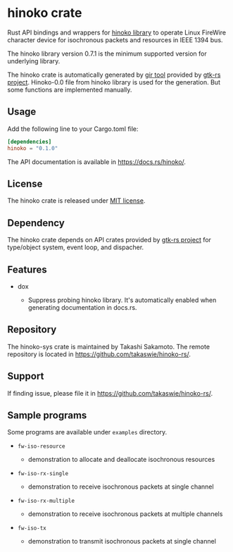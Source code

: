 # hinoko crate

Rust API bindings and wrappers for [hinoko library](https://github.com/takaswie/libhinoko) to
operate Linux FireWire character device for isochronous packets and resources
in IEEE 1394 bus.

The hinoko library version 0.7.1 is the minimum supported version for underlying library.

The hinoko crate is automatically generated by [gir tool](https://gtk-rs.org/gir/book/) provided
by [gtk-rs project](https://gtk-rs.org/). Hinoko-0.0 file from hinoko library is used for the
generation. But some functions are implemented manually.

## Usage

Add the following line to your Cargo.toml file:

```toml
[dependencies]
hinoko = "0.1.0"
```

The API documentation is available in <https://docs.rs/hinoko/>.

## License

The hinoko crate is released under [MIT license](https://spdx.org/licenses/MIT.html).

## Dependency

The hinoko crate depends on API crates provided by [gtk-rs project](https://gtk-rs.org/) for
type/object system, event loop, and dispacher.

## Features

* dox

   * Suppress probing hinoko library. It's automatically enabled when generating documentation
     in docs.rs.

## Repository

The hinoko-sys crate is maintained by Takashi Sakamoto.
The remote repository is located in <https://github.com/takaswie/hinoko-rs/>.

## Support

If finding issue, please file it in <https://github.com/takaswie/hinoko-rs/>.

## Sample programs
Some programs are available under `examples` directory.

* `fw-iso-resource`
    * demonstration to allocate and deallocate isochronous resources

* `fw-iso-rx-single`
    * demonstration to receive isochronous packets at single channel

* `fw-iso-rx-multiple`
    * demonstration to receive isochronous packets at multiple channels

* `fw-iso-tx`
    * demonstration to transmit isochronous packets at single channel
